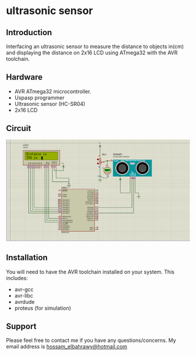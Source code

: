 ultrasonic sensor
================

Introduction
------------
Interfacing an ultrasonic sensor to measure the distance to objects in(cm) and displaying the distance on 2x16 LCD using ATmega32 with the AVR toolchain.

Hardware
--------
* AVR ATmega32 microcontroller.
* Uspasp programmer
* Ultrasonic sensor (HC-SR04)
* 2x16 LCD

Circuit
--------
![ultrasonic](circuit/ultrasonic.PNG)

Installation
------------
You will need to have the AVR toolchain installed on your system. This includes:
* avr-gcc
* avr-libc
* avrdude
* proteus  (for simulation)

Support
------
Please feel free to contact me if you have any questions/concerns. My email address is hossam_elbahrawy@hotmail.com
